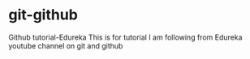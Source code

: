 # git-github
Github tutorial-Edureka
This is for tutorial I am following from Edureka youtube channel on git and github
